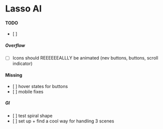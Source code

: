 # Lasso AI

#### TODO

- [ ]

##### Overflow

- [ ] Icons should REEEEEEALLLY be animated (nev buttons, buttons, scroll indicator)

#### Missing

- [ ] hover states for buttons
- [ ] mobile fixes

##### Gl

- [ ] test spiral shape
- [ ] set up + find a cool way for handling 3 scenes
